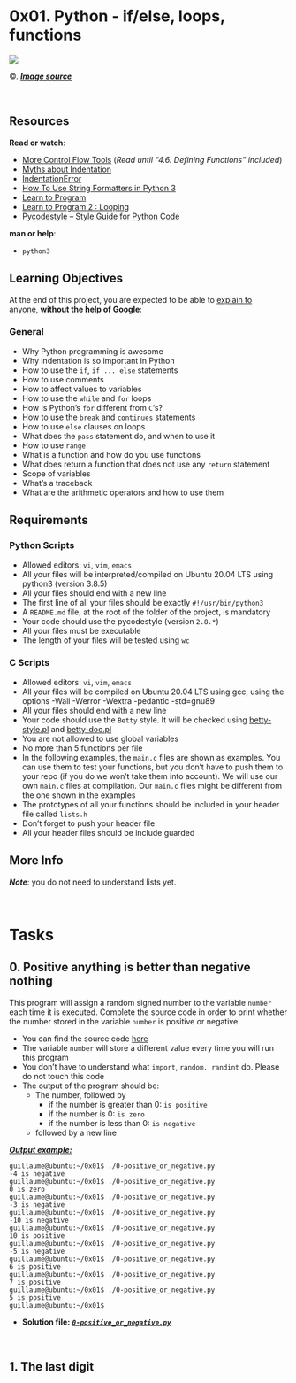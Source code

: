 <h1>0x01. Python - if/else, loops, functions</h1>
<img src="https://s3.amazonaws.com/intranet-projects-files/holbertonschool-higher-level_programming+/233/code.png">
<p>©. <a href="https://www.holbertonschool.com/" target="_blank"><i><b>Image source</a></i></b></p>
<br>
<h2>Resources</h2>
<p><strong>Read or watch</strong>:</p>
<ul>
    <li><a href="https://intranet.hbtn.io/rltoken/YLjvfmHv_JJ-J-cyn8bS2Q" target="_blank" title="More Control Flow Tools">More Control Flow Tools</a> (<em>Read until &ldquo;4.6. Defining Functions&rdquo; included</em>)</li>
    <li><a href="https://intranet.hbtn.io/rltoken/Y-HaMMJBKPseiVDo_v9PVg" target="_blank" title="Myths about Indentation">Myths about Indentation</a></li>
    <li><a href="https://intranet.hbtn.io/rltoken/AorC2VSZ4yCOx-AbatvKLA" target="_blank" title="IndentationError">IndentationError</a></li>
    <li><a href="https://intranet.hbtn.io/rltoken/BQD7VNGK4cYVjXhNx1hfAQ" target="_blank" title="How To Use String Formatters in Python 3">How To Use String Formatters in Python 3</a></li>
    <li><a href="https://intranet.hbtn.io/rltoken/mlo-dauC8pSM_NrO5VYobw" target="_blank" title="Learn to Program">Learn to Program</a></li>
    <li><a href="https://intranet.hbtn.io/rltoken/mlo-dauC8pSM_NrO5VYobw" target="_blank" title="Learn to Program 2 : Looping">Learn to Program 2 : Looping</a></li>
    <li><a href="https://intranet.hbtn.io/rltoken/5uFnbDmoyPNoxwXUNxEypw" target="_blank" title="Pycodestyle -- Style Guide for Python Code">Pycodestyle &ndash; Style Guide for Python Code</a></li>
</ul>
<p><strong>man or help</strong>:</p>
<ul>
    <li><code>python3</code></li>
</ul>
<h2>Learning Objectives</h2>
<p>At the end of this project, you are expected to be able to&nbsp;<a href="https://intranet.hbtn.io/rltoken/zTORGnHYbsyIZDwVtF_aZw" target="_blank" title="explain to anyone">explain to anyone</a>,&nbsp;<strong>without the help of Google</strong>:</p>
<h3>General</h3>
<ul>
    <li>Why Python programming is awesome</li>
    <li>Why indentation is so important in Python</li>
    <li>How to use the&nbsp;<code>if</code>,&nbsp;<code>if ... else</code> statements</li>
    <li>How to use comments</li>
    <li>How to affect values to variables</li>
    <li>How to use the&nbsp;<code>while</code> and&nbsp;<code>for</code> loops</li>
    <li>How is Python&rsquo;s&nbsp;<code>for</code> different from&nbsp;<code>C</code>&lsquo;s?</li>
    <li>How to use the&nbsp;<code>break</code> and&nbsp;<code>continues</code> statements</li>
    <li>How to use&nbsp;<code>else</code> clauses on loops</li>
    <li>What does the&nbsp;<code>pass</code> statement do, and when to use it</li>
    <li>How to use&nbsp;<code>range</code></li>
    <li>What is a function and how do you use functions</li>
    <li>What does return a function that does not use any&nbsp;<code>return</code> statement</li>
    <li>Scope of variables</li>
    <li>What&rsquo;s a traceback</li>
    <li>What are the arithmetic operators and how to use them</li>
</ul>
<h2>Requirements</h2>
<h3>Python Scripts</h3>
<ul>
    <li>Allowed editors:&nbsp;<code>vi</code>,&nbsp;<code>vim</code>,&nbsp;<code>emacs</code></li>
    <li>All your files will be interpreted/compiled on Ubuntu 20.04 LTS using python3 (version 3.8.5)</li>
    <li>All your files should end with a new line</li>
    <li>The first line of all your files should be exactly&nbsp;<code>#!/usr/bin/python3</code></li>
    <li>A&nbsp;<code>README.md</code> file, at the root of the folder of the project, is mandatory</li>
    <li>Your code should use the pycodestyle (version&nbsp;<code>2.8.*</code>)</li>
    <li>All your files must be executable</li>
    <li>The length of your files will be tested using&nbsp;<code>wc</code></li>
</ul>
<h3>C Scripts</h3>
<ul>
    <li>Allowed editors:&nbsp;<code>vi</code>,&nbsp;<code>vim</code>,&nbsp;<code>emacs</code></li>
    <li>All your files will be compiled on Ubuntu 20.04 LTS using gcc, using the options -Wall -Werror -Wextra -pedantic -std=gnu89</li>
    <li>All your files should end with a new line</li>
    <li>Your code should use the&nbsp;<code>Betty</code> style. It will be checked using&nbsp;<a href="https://github.com/holbertonschool/Betty/blob/master/betty-style.pl" target="_blank" title="betty-style.pl">betty-style.pl</a> and&nbsp;<a href="https://github.com/holbertonschool/Betty/blob/master/betty-doc.pl" target="_blank" title="betty-doc.pl">betty-doc.pl</a></li>
    <li>You are not allowed to use global variables</li>
    <li>No more than 5 functions per file</li>
    <li>In the following examples, the&nbsp;<code>main.c</code> files are shown as examples. You can use them to test your functions, but you don&rsquo;t have to push them to your repo (if you do we won&rsquo;t take them into account). We will use our own&nbsp;<code>main.c</code> files at compilation. Our&nbsp;<code>main.c</code> files might be different from the one shown in the examples</li>
    <li>The prototypes of all your functions should be included in your header file called&nbsp;<code>lists.h</code></li>
    <li>Don&rsquo;t forget to push your header file</li>
    <li>All your header files should be include guarded</li>
</ul>
<h2>More Info</h2>
<p><em><b>Note</b></em>: you do not need to understand lists yet.</p>
<br>
<h1>Tasks</h1>
<h2>0. Positive anything is better than negative nothing</h2>
<p>This program will assign a random signed number to the variable&nbsp;<code>number</code> each time it is executed. Complete the source code in order to print whether the number stored in the variable&nbsp;<code>number</code> is positive or negative.</p>
<ul>
    <li>You can find the source code&nbsp;<a href="https://intranet.hbtn.io/rltoken/2S3G4vOnRrWymCjKYd6Wew" target="_blank" title="here">here</a></li>
    <li>The variable&nbsp;<code>number</code> will store a different value every time you will run this program</li>
    <li>You don&rsquo;t have to understand what&nbsp;<code>import</code>,&nbsp;<code>random. randint</code> do. Please do not touch this code</li>
    <li>The output of the program should be:<ul>
            <li>The number, followed by<ul>
                    <li>if the number is greater than 0:&nbsp;<code>is positive</code></li>
                    <li>if the number is 0:&nbsp;<code>is zero</code></li>
                    <li>if the number is less than 0:&nbsp;<code>is negative</code></li>
                </ul>
            </li>
            <li>followed by a new line</li>
        </ul>
    </li>
</ul>
<p><b><i><u>Output example:</u></i></b></p>
<pre><code>guillaume@ubuntu:~/0x01$ ./0-positive_or_negative.py 
-4 is negative
guillaume@ubuntu:~/0x01$ ./0-positive_or_negative.py 
0 is zero
guillaume@ubuntu:~/0x01$ ./0-positive_or_negative.py 
-3 is negative
guillaume@ubuntu:~/0x01$ ./0-positive_or_negative.py 
-10 is negative
guillaume@ubuntu:~/0x01$ ./0-positive_or_negative.py 
10 is positive
guillaume@ubuntu:~/0x01$ ./0-positive_or_negative.py 
-5 is negative
guillaume@ubuntu:~/0x01$ ./0-positive_or_negative.py 
6 is positive
guillaume@ubuntu:~/0x01$ ./0-positive_or_negative.py 
7 is positive
guillaume@ubuntu:~/0x01$ ./0-positive_or_negative.py 
5 is positive
guillaume@ubuntu:~/0x01$</code></pre>
<ul>
    <li><b>Solution file:</b>&nbsp;<code><i><b><a href="https://github.com/FranRM15/holbertonschool-higher_level_programming/blob/main/0x01-python-if_else_loops_functions/0-positive_or_negative.py" target="_blank">0-positive_or_negative.py</b></i></a></code></li>
</ul>
<br>
<h2>1. The last digit</h2>
